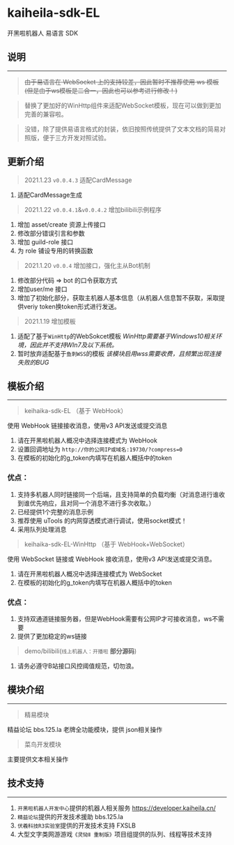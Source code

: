 # kaiheila-sdk-EL
开黑啦机器人 易语言 SDK

## 说明
---
> ~~由于易语言在 WebSocket 上的支持较差，因此暂时不推荐使用 ws 模板(但是由于ws模板是二合一，因此也可以参考进行修改！)~~

> 替换了更加好的WinHttp组件来适配WebSocket模板，现在可以做到更加完善的兼容啦。

> 没错，除了提供易语言格式的封装，依旧按照传统提供了文本文档的简易对照版，便于三方开发对照试验。

## 更新介绍
> 2021.1.23 `v0.0.4.3` 适配CardMessage
1. 适配CardMessage生成

> 2021.1.22 `v0.0.4.1`&`v0.0.4.2`  增加bilibili示例程序 
1. 增加 asset/create 资源上传接口
2. 修改部分错误引言和参数
3. 增加 guild-role 接口
4. 为 role 铺设专用的转换函数

> 2021.1.20 `v0.0.4` 增加接口，强化主从Bot机制
1. 修改部分代码 => bot 的口令获取方式
2. 增加user/me 接口
3. 增加了初始化部分，获取主机器人基本信息（从机器人信息暂不获取，采取提供veriy token换token形式进行发送。 

> 2021.1.19 增加模板
1. 适配了基于`WinHttp`的WebSokcet模板 *WinHttp需要基于Windows10相关环境，因此并不支持WIn7及以下系统。*
2. 暂时放弃适配基于`鱼刺WSS`的模板 *该模块启用wss需要收费，且频繁出现连接失败的BUG*



## 模板介绍
---
> keihaika-sdk-EL
（基于 WebHook）

使用 WebHook 链接接收消息，使用v3 API发送或提交消息

1. 请在开黑啦机器人概况中选择连接模式为 WebHook
2. 设置回调地址为 `http://你的公网IP或域名:19730/?compress=0`
3. 在模板的初始化的g_token内填写在机器人概括中的token

### 优点：
1. 支持多机器人同时链接同一个后端，且支持简单的负载均衡（对消息进行谁收到谁优先响应，且对同一个消息不进行多次收取。）
2. 已经提供1个完整的消息示例
3. 推荐使用 uTools 的内网穿透模式进行调试，使用socket模式！
4. 采用队列处理消息


> keihaika-sdk-EL-WinHttp
（基于 WebHook+WebSocket）

使用 WebSocket 链接或 WebHook 接收消息，使用v3 API发送或提交消息。
1. 请在开黑啦机器人概况中选择连接模式为 WebSocket
2. 在模板的初始化的g_token内填写在机器人概括中的token

### 优点：
1. 支持双通道链接服务器，但是WebHook需要有公网IP才可接收消息，ws不需要
2. 提供了更加稳定的ws链接

> demo/bilibili(`线上机器人：开播啦` **部分源码**)
1. 请务必遵守B站接口风控阈值规范，切勿浪。

## 模块介绍
---
> 精易模块

精益论坛 bbs.125.la 老牌全功能模块，提供 json相关操作

> 菜鸟开发模块

主要提供文本相关操作

## 技术支持
---
1. `开黑啦机器人开发中心`提供的机器人相关服务 https://developer.kaiheila.cn/
2. `精益论坛`提供的开发技术援助 bbs.125.la
3. `伏羲科技R3实验室`提供的开发技术支持 FXSLB
4. 大型文字类网游游戏`《灵恸Ⅱ 重制版》`项目组提供的队列、线程等技术支持
